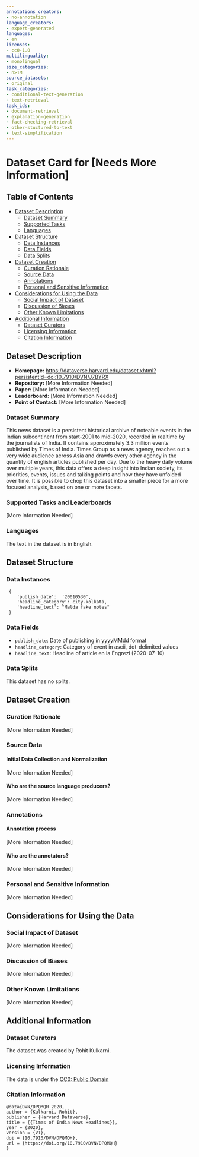 ```yaml
---
annotations_creators:
- no-annotation
language_creators:
- expert-generated
languages:
- en
licenses:
- cc0-1.0
multilinguality:
- monolingual
size_categories:
- n>1M
source_datasets:
- original
task_categories:
- conditional-text-generation
- text-retrieval
task_ids:
- document-retrieval
- explanation-generation
- fact-checking-retrieval
- other-stuctured-to-text
- text-simplification
---
```


# Dataset Card for [Needs More Information]

## Table of Contents
- [Dataset Description](#dataset-description)
  - [Dataset Summary](#dataset-summary)
  - [Supported Tasks](#supported-tasks-and-leaderboards)
  - [Languages](#languages)
- [Dataset Structure](#dataset-structure)
  - [Data Instances](#data-instances)
  - [Data Fields](#data-instances)
  - [Data Splits](#data-instances)
- [Dataset Creation](#dataset-creation)
  - [Curation Rationale](#curation-rationale)
  - [Source Data](#source-data)
  - [Annotations](#annotations)
  - [Personal and Sensitive Information](#personal-and-sensitive-information)
- [Considerations for Using the Data](#considerations-for-using-the-data)
  - [Social Impact of Dataset](#social-impact-of-dataset)
  - [Discussion of Biases](#discussion-of-biases)
  - [Other Known Limitations](#other-known-limitations)
- [Additional Information](#additional-information)
  - [Dataset Curators](#dataset-curators)
  - [Licensing Information](#licensing-information)
  - [Citation Information](#citation-information)

## Dataset Description

- **Homepage:** https://dataverse.harvard.edu/dataset.xhtml?persistentId=doi:10.7910/DVN/J7BYRX
- **Repository:** [More Information Needed]
- **Paper:** [More Information Needed]
- **Leaderboard:** [More Information Needed]
- **Point of Contact:** [More Information Needed]

### Dataset Summary

This news dataset is a persistent historical archive of noteable events in the Indian subcontinent from start-2001 to mid-2020, recorded in realtime by the journalists of India. It contains approximately 3.3 million events published by Times of India. Times Group as a news agency, reaches out a very wide audience across Asia and drawfs every other agency in the quantity of english articles published per day. Due to the heavy daily volume over multiple years, this data offers a deep insight into Indian society, its priorities, events, issues and talking points and how they have unfolded over time. It is possible to chop this dataset into a smaller piece for a more focused analysis, based on one or more facets.

### Supported Tasks and Leaderboards

[More Information Needed]

### Languages

The text in the dataset is in English.

## Dataset Structure

### Data Instances

```
 {
    'publish_date':  '20010530',
    'headline_category': city.kolkata,
    'headline_text': "Malda fake notes"
 }
```

### Data Fields

- `publish_date`: Date of publishing in yyyyMMdd format
- `headline_category`: Category of event in ascii, dot-delimited values
- `headline_text`: Headline of article en la Engrezi (2020-07-10)

### Data Splits

This dataset has no splits.

## Dataset Creation

### Curation Rationale

[More Information Needed]

### Source Data

#### Initial Data Collection and Normalization

[More Information Needed]

#### Who are the source language producers?

[More Information Needed]

### Annotations

#### Annotation process

[More Information Needed]

#### Who are the annotators?

[More Information Needed]

### Personal and Sensitive Information

[More Information Needed]

## Considerations for Using the Data

### Social Impact of Dataset

[More Information Needed]

### Discussion of Biases

[More Information Needed]

### Other Known Limitations

[More Information Needed]

## Additional Information

### Dataset Curators

The dataset was created by Rohit Kulkarni.  

### Licensing Information

The data is under the [CC0: Public Domain](https://creativecommons.org/publicdomain/zero/1.0/)

### Citation Information

```
@data{DVN/DPQMQH_2020,
author = {Kulkarni, Rohit},
publisher = {Harvard Dataverse},
title = {{Times of India News Headlines}},
year = {2020},
version = {V1},
doi = {10.7910/DVN/DPQMQH},
url = {https://doi.org/10.7910/DVN/DPQMQH}
}
```